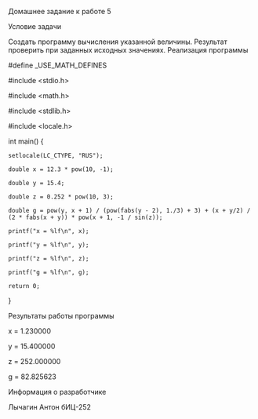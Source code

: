 Домашнее задание к работе 5

Условие задачи

Создать программу вычисления указанной величины.
Результат проверить при заданных исходных значениях.
Реализация программы

#define _USE_MATH_DEFINES

#include <stdio.h>

#include <math.h>

#include <stdlib.h>

#include <locale.h>

int main() {

    setlocale(LC_CTYPE, "RUS");

    double x = 12.3 * pow(10, -1);

    double y = 15.4;

    double z = 0.252 * pow(10, 3);

    double g = pow(y, x + 1) / (pow(fabs(y - 2), 1./3) + 3) + (x + y/2) / (2 * fabs(x + y)) * pow(x + 1, -1 / sin(z));

    printf("x = %lf\n", x);

    printf("y = %lf\n", y);

    printf("z = %lf\n", z);

    printf("g = %lf\n", g);

    return 0;
}

Результаты работы программы

x = 1.230000

y = 15.400000

z = 252.000000

g = 82.825623

Информация о разработчике

Лычагин Антон бИЦ-252
